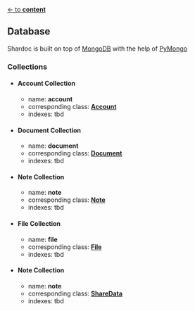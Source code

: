[<- to **content**](https://github.com/shardoc/shardoc.github.io)

## Database
Shardoc is built on top of [MongoDB](https://www.mongodb.com/) with the help of [PyMongo](https://pymongo.readthedocs.io/en/stable/)

### Collections

* #### Account Collection
  * name: **account**
  * corresponding class: **[Account](https://github.com/shardoc/shardoc.github.io/blob/dev/pages/module/accountModule.md#model-description)**
  * indexes: tbd
* #### Document Collection
  * name: **document**
  * corresponding class: **[Document](https://github.com/shardoc/shardoc.github.io/blob/dev/pages/module/documentModule.md#model-description)**
  * indexes: tbd
* #### Note Collection
  * name: **note**
  * corresponding class: **[Note](https://github.com/shardoc/shardoc.github.io/blob/dev/pages/module/documentModule.md#model-description-1)**
  * indexes: tbd
* #### File Collection
  * name: **file**
  * corresponding class: **[File](https://github.com/shardoc/shardoc.github.io/blob/dev/pages/module/documentModule.md#model-description-2)**
  * indexes: tbd
* #### Note Collection
  * name: **note**
  * corresponding class: **[ShareData](https://github.com/shardoc/shardoc.github.io/blob/dev/pages/module/documentModule.md#model-description-3)**
  * indexes: tbd
